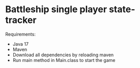 # Battleship single player state-tracker

Requirements: 
  - Java 17
  - Maven
  - Download all dependencies by reloading maven
  - Run main method in Main.class to start the game
